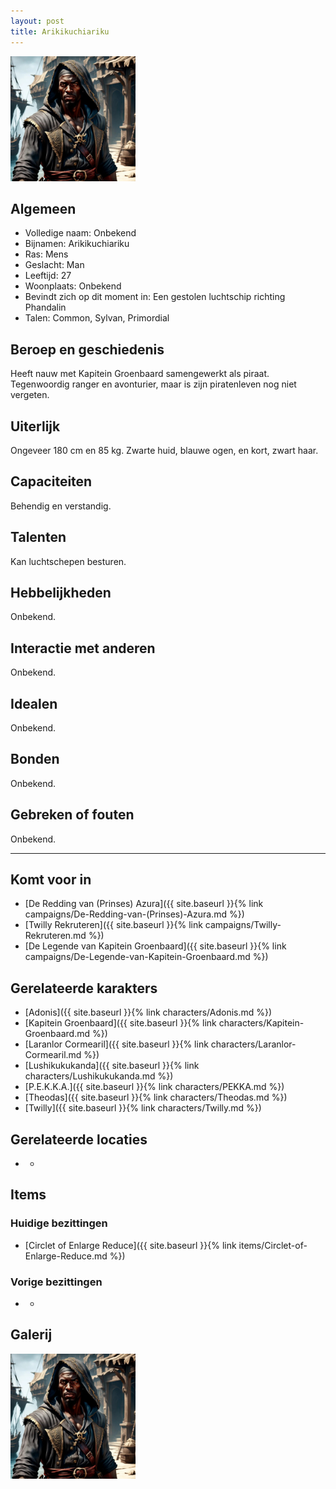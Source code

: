 ```yaml
---
layout: post
title: Arikikuchiariku
---
```


<img src="../images/Arikikuchiariku.jpg" alt="Arikikuchiariku" width=200>

## Algemeen
* Volledige naam: Onbekend
* Bijnamen: Arikikuchiariku
* Ras: Mens
* Geslacht: Man
* Leeftijd: 27
* Woonplaats: Onbekend
* Bevindt zich op dit moment in: Een gestolen luchtschip richting Phandalin
* Talen: Common, Sylvan, Primordial

## Beroep en geschiedenis
Heeft nauw met Kapitein Groenbaard samengewerkt als piraat. Tegenwoordig ranger en avonturier, maar is zijn piratenleven nog niet vergeten.

## Uiterlijk
Ongeveer 180 cm en 85 kg. Zwarte huid, blauwe ogen, en kort, zwart haar.

## Capaciteiten
Behendig en verstandig.

## Talenten
Kan luchtschepen besturen.

## Hebbelijkheden
Onbekend.

## Interactie met anderen
Onbekend.

## Idealen
Onbekend.

## Bonden
Onbekend.

## Gebreken of fouten
Onbekend.

---

## Komt voor in
* [De Redding van (Prinses) Azura]({{ site.baseurl }}{% link campaigns/De-Redding-van-(Prinses)-Azura.md %})
* [Twilly Rekruteren]({{ site.baseurl }}{% link campaigns/Twilly-Rekruteren.md %})
* [De Legende van Kapitein Groenbaard]({{ site.baseurl }}{% link campaigns/De-Legende-van-Kapitein-Groenbaard.md %})

## Gerelateerde karakters
* [Adonis]({{ site.baseurl }}{% link characters/Adonis.md %})
* [Kapitein Groenbaard]({{ site.baseurl }}{% link characters/Kapitein-Groenbaard.md %})
* [Laranlor Cormearil]({{ site.baseurl }}{% link characters/Laranlor-Cormearil.md %})
* [Lushikukukanda]({{ site.baseurl }}{% link characters/Lushikukukanda.md %})
* [P.E.K.K.A.]({{ site.baseurl }}{% link characters/PEKKA.md %})
* [Theodas]({{ site.baseurl }}{% link characters/Theodas.md %})
* [Twilly]({{ site.baseurl }}{% link characters/Twilly.md %})

## Gerelateerde locaties
* -

## Items

### Huidige bezittingen
* [Circlet of Enlarge Reduce]({{ site.baseurl }}{% link items/Circlet-of-Enlarge-Reduce.md %})

### Vorige bezittingen
* -

## Galerij
<img src="../images/Arikikuchiariku.jpg" alt="Arikikuchiariku" width=200>